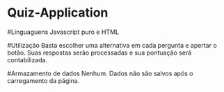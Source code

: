 # Quiz-Application

#Linguaguens
Javascript puro e HTML

#Utilização
Basta escolher uma alternativa em cada pergunta e apertar o botão. Suas respostas serão processadas e sua pontuação será contabilizada.

#Armazamento de dados
Nenhum. Dados não são salvos após o carregamento da página.

